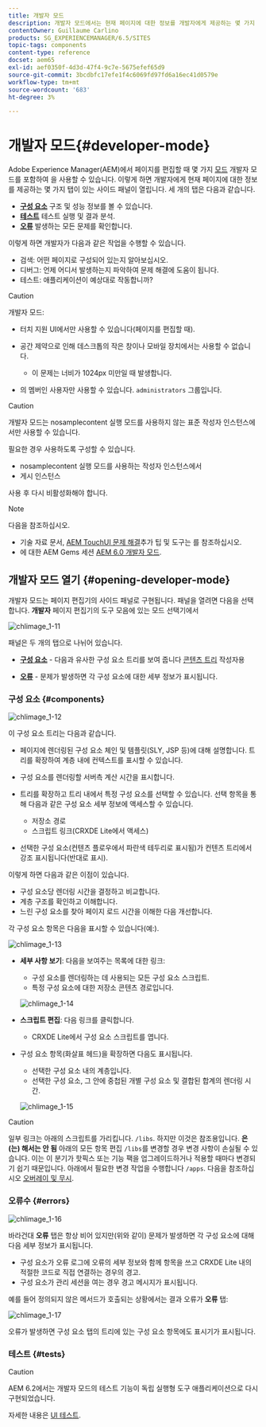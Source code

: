 ```yaml
---
title: 개발자 모드
description: 개발자 모드에서는 현재 페이지에 대한 정보를 개발자에게 제공하는 몇 가지 탭이 있는 사이드 패널이 열립니다.
contentOwner: Guillaume Carlino
products: SG_EXPERIENCEMANAGER/6.5/SITES
topic-tags: components
content-type: reference
docset: aem65
exl-id: aef0350f-4d3d-47f4-9c7e-5675efef65d9
source-git-commit: 3bcdbfc17efe1f4c6069fd97fd6a16ec41d0579e
workflow-type: tm+mt
source-wordcount: '683'
ht-degree: 3%

---
```


# 개발자 모드{#developer-mode}

Adobe Experience Manager(AEM)에서 페이지를 편집할 때 몇 가지 [모드](/help/sites-authoring/author-environment-tools.md#modestouchoptimizedui) 개발자 모드를 포함하여 을 사용할 수 있습니다. 이렇게 하면 개발자에게 현재 페이지에 대한 정보를 제공하는 몇 가지 탭이 있는 사이드 패널이 열립니다. 세 개의 탭은 다음과 같습니다.

* **[구성 요소](#components)** 구조 및 성능 정보를 볼 수 있습니다.
* **[테스트](#tests)** 테스트 실행 및 결과 분석.
* **[오류](#errors)** 발생하는 모든 문제를 확인합니다.

이렇게 하면 개발자가 다음과 같은 작업을 수행할 수 있습니다.

* 검색: 어떤 페이지로 구성되어 있는지 알아보십시오.
* 디버그: 언제 어디서 발생하는지 파악하여 문제 해결에 도움이 됩니다.
* 테스트: 애플리케이션이 예상대로 작동합니까?

>[!CAUTION]
>
>개발자 모드:
>
>* 터치 지원 UI에서만 사용할 수 있습니다(페이지를 편집할 때).
>* 공간 제약으로 인해 데스크톱의 작은 창이나 모바일 장치에서는 사용할 수 없습니다.
>
>   * 이 문제는 너비가 1024px 미만일 때 발생합니다.
>* 의 멤버인 사용자만 사용할 수 있습니다. `administrators` 그룹입니다.

>[!CAUTION]
>
>개발자 모드는 nosamplecontent 실행 모드를 사용하지 않는 표준 작성자 인스턴스에서만 사용할 수 있습니다.
>
>필요한 경우 사용하도록 구성할 수 있습니다.
>
>* nosamplecontent 실행 모드를 사용하는 작성자 인스턴스에서
>* 게시 인스턴스
>
>사용 후 다시 비활성화해야 합니다.

>[!NOTE]
>
>다음을 참조하십시오.
>
>* 기술 자료 문서, [AEM TouchUI 문제 해결](https://helpx.adobe.com/experience-manager/kb/troubleshooting-aem-touchui-issues.html)추가 팁 및 도구는 를 참조하십시오.
>* 에 대한 AEM Gems 세션 [AEM 6.0 개발자 모드](https://experienceleague.adobe.com/docs/events/experience-manager-gems-recordings/gems2014/aem-developer-mode.html).
>

## 개발자 모드 열기 {#opening-developer-mode}

개발자 모드는 페이지 편집기의 사이드 패널로 구현됩니다. 패널을 열려면 다음을 선택합니다. **개발자** 페이지 편집기의 도구 모음에 있는 모드 선택기에서

![chlimage_1-11](assets/chlimage_1-11.png)

패널은 두 개의 탭으로 나뉘어 있습니다.

* **[구성 요소](/help/sites-developing/developer-mode.md#components)** - 다음과 유사한 구성 요소 트리를 보여 줍니다 [콘텐츠 트리](/help/sites-authoring/author-environment-tools.md#content-tree) 작성자용

* **[오류](/help/sites-developing/developer-mode.md#errors)** - 문제가 발생하면 각 구성 요소에 대한 세부 정보가 표시됩니다.

### 구성 요소 {#components}

![chlimage_1-12](assets/chlimage_1-12.png)

이 구성 요소 트리는 다음과 같습니다.

* 페이지에 렌더링된 구성 요소 체인 및 템플릿(SLY, JSP 등)에 대해 설명합니다. 트리를 확장하여 계층 내에 컨텍스트를 표시할 수 있습니다.
* 구성 요소를 렌더링할 서버측 계산 시간을 표시합니다.
* 트리를 확장하고 트리 내에서 특정 구성 요소를 선택할 수 있습니다. 선택 항목을 통해 다음과 같은 구성 요소 세부 정보에 액세스할 수 있습니다.

   * 저장소 경로
   * 스크립트 링크(CRXDE Lite에서 액세스)

* 선택한 구성 요소(컨텐츠 플로우에서 파란색 테두리로 표시됨)가 컨텐츠 트리에서 강조 표시됩니다(반대로 표시).

이렇게 하면 다음과 같은 이점이 있습니다.

* 구성 요소당 렌더링 시간을 결정하고 비교합니다.
* 계층 구조를 확인하고 이해합니다.
* 느린 구성 요소를 찾아 페이지 로드 시간을 이해한 다음 개선합니다.

각 구성 요소 항목은 다음을 표시할 수 있습니다(예:).

![chlimage_1-13](assets/chlimage_1-13.png)

* **세부 사항 보기**: 다음을 보여주는 목록에 대한 링크:

   * 구성 요소를 렌더링하는 데 사용되는 모든 구성 요소 스크립트.
   * 특정 구성 요소에 대한 저장소 콘텐츠 경로입니다.

  ![chlimage_1-14](assets/chlimage_1-14.png)

* **스크립트 편집**: 다음 링크를 클릭합니다.

   * CRXDE Lite에서 구성 요소 스크립트를 엽니다.

* 구성 요소 항목(화살표 헤드)을 확장하면 다음도 표시됩니다.

   * 선택한 구성 요소 내의 계층입니다.
   * 선택한 구성 요소, 그 안에 중첩된 개별 구성 요소 및 결합된 합계의 렌더링 시간.

  ![chlimage_1-15](assets/chlimage_1-15.png)

>[!CAUTION]
>
>일부 링크는 아래의 스크립트를 가리킵니다. `/libs`. 하지만 이것은 참조용입니다. **은(는) 해서는 안 됨** 아래의 모든 항목 편집 `/libs`를 변경할 경우 변경 사항이 손실될 수 있습니다. 이는 이 분기가 핫픽스 또는 기능 팩을 업그레이드하거나 적용할 때마다 변경되기 쉽기 때문입니다. 아래에서 필요한 변경 작업을 수행합니다 `/apps`. 다음을 참조하십시오 [오버레이 및 무시](/help/sites-developing/overlays.md).

### 오류수 {#errors}

![chlimage_1-16](assets/chlimage_1-16.png)

바라건대 **오류** 탭은 항상 비어 있지만(위와 같이) 문제가 발생하면 각 구성 요소에 대해 다음 세부 정보가 표시됩니다.

* 구성 요소가 오류 로그에 오류의 세부 정보와 함께 항목을 쓰고 CRXDE Lite 내의 적절한 코드로 직접 연결하는 경우의 경고.
* 구성 요소가 관리 세션을 여는 경우 경고 메시지가 표시됩니다.

예를 들어 정의되지 않은 메서드가 호출되는 상황에서는 결과 오류가 **오류** 탭:

![chlimage_1-17](assets/chlimage_1-17.png)

오류가 발생하면 구성 요소 탭의 트리에 있는 구성 요소 항목에도 표시기가 표시됩니다.

### 테스트 {#tests}

>[!CAUTION]
>
>AEM 6.2에서는 개발자 모드의 테스트 기능이 독립 실행형 도구 애플리케이션으로 다시 구현되었습니다.
>
>자세한 내용은 [UI 테스트](/help/sites-developing/hobbes.md).
